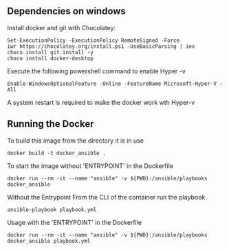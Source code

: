 ## Dependencies on windows

Install docker and git with Chocolatey:

```
Set-ExecutionPolicy -ExecutionPolicy RemoteSigned -Force                     
iwr https://chocolatey.org/install.ps1 -UseBasicParsing | iex
choco install git.install -y
choco install docker-desktop
```

Execute the following powershell command to enable Hyper -v

```
Enable-WindowsOptionalFeature -Online -FeatureName Microsoft-Hyper-V -All
```

A system restart is required to make the docker work wth Hyper-v

## Running the Docker

To build this image from the directory it is in use

```
docker build -t docker_ansible .
```

To start the image without 'ENTRYPOINT' in the Dockerfile

```
docker run --rm -it --name "ansible" -v ${PWD}:/ansible/playbooks docker_ansible
```

Without the Entrypoint
From the CLI of the container run the playbook

```
ansible-playbook playbook.yml
```

Usage with the 'ENTRYPOINT' in the Dockerfile

```
docker run --rm -it --name "ansible" -v ${PWD}:/ansible/playbooks docker_ansible playbook.yml
```
